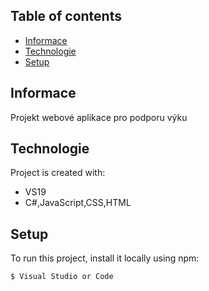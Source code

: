 ## Table of contents
* [Informace](#Informace)
* [Technologie](#Technologie)
* [Setup](#setup)

## Informace
Projekt webové aplikace pro podporu výku
	
## Technologie
Project is created with:
* VS19
* C#,JavaScript,CSS,HTML
	
## Setup
To run this project, install it locally using npm:

```
$ Visual Studio or Code
```
